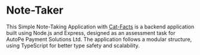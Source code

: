 # Note-Taker
This Simple Note-Taking Application with [Cat-Facts](https://catfact.ninja/fact) is a backend application built using Node.js and Express, designed as an assessment task for AutoPe Payment Solutions Ltd. The application follows a modular structure, using TypeScript for better type safety and scalability.
